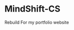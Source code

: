 # MindShift-CS
Rebuild For my portfolio website

 <script src="https://kit.fontawesome.com/b85a8d333b.js" crossorigin="anonymous"></script><!-- font awesome cdn>
